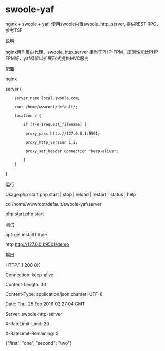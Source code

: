 # swoole-yaf
nginx + swoole + yaf, 使用swoole内置swoole_http_server, 提供REST RPC，参考TSF

说明

nginx用作反向代理，swoole_http_server 相当于PHP-FPM，压测性能比PHP-FPM好，yaf框架以扩展形式提供MVC服务

配置

nginx

server {

        server_name local.swoole.com;

        root /home/wwwroot/default/;

        location / {
        
            if (!-e $request_filename) {
            
             proxy_pass http://127.0.0.1:9501;
             
             proxy_http_version 1.1;
             
             proxy_set_header Connection "keep-alive";
             
            }
        }
}

运行

Usage:php start.php start | stop | reload | restart | status | help


cd /home/wwwroot/default/swoole-yaf/server

php start.php start

测试

apt-get install httpie

http http://127.0.0.1:9501/demo

输出

HTTP/1.1 200 OK

Connection: keep-alive

Content-Length: 30

Content-Type: application/json;charset=UTF-8

Date: Thu, 25 Feb 2016 02:27:04 GMT

Server: swoole-http-server

X-RateLimit-Limit: 20

X-RateLimit-Remaining: 5





{"first": "one", "second": "two"}
